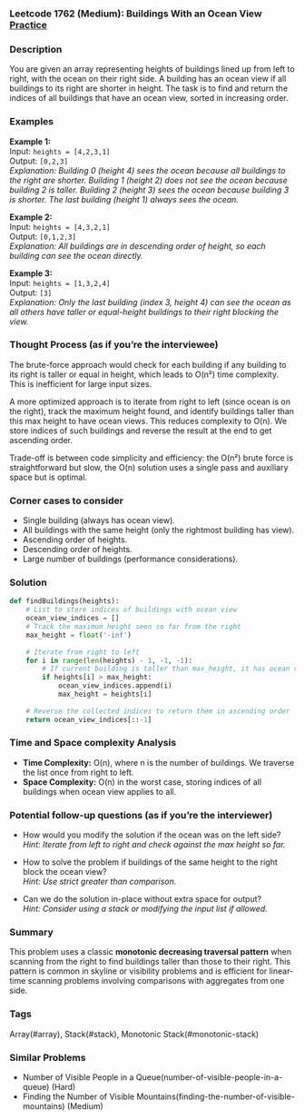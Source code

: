 ### Leetcode 1762 (Medium): Buildings With an Ocean View [Practice](https://leetcode.com/problems/buildings-with-an-ocean-view)

### Description  
You are given an array representing heights of buildings lined up from left to right, with the ocean on their right side. A building has an ocean view if all buildings to its right are shorter in height. The task is to find and return the indices of all buildings that have an ocean view, sorted in increasing order.

### Examples  

**Example 1:**  
Input: `heights = [4,2,3,1]`  
Output: `[0,2,3]`  
*Explanation: Building 0 (height 4) sees the ocean because all buildings to the right are shorter. Building 1 (height 2) does not see the ocean because building 2 is taller. Building 2 (height 3) sees the ocean because building 3 is shorter. The last building (height 1) always sees the ocean.*

**Example 2:**  
Input: `heights = [4,3,2,1]`  
Output: `[0,1,2,3]`  
*Explanation: All buildings are in descending order of height, so each building can see the ocean directly.*

**Example 3:**  
Input: `heights = [1,3,2,4]`  
Output: `[3]`  
*Explanation: Only the last building (index 3, height 4) can see the ocean as all others have taller or equal-height buildings to their right blocking the view.*

### Thought Process (as if you’re the interviewee)  
The brute-force approach would check for each building if any building to its right is taller or equal in height, which leads to O(n²) time complexity. This is inefficient for large input sizes.

A more optimized approach is to iterate from right to left (since ocean is on the right), track the maximum height found, and identify buildings taller than this max height to have ocean views. This reduces complexity to O(n). We store indices of such buildings and reverse the result at the end to get ascending order.

Trade-off is between code simplicity and efficiency: the O(n²) brute force is straightforward but slow, the O(n) solution uses a single pass and auxiliary space but is optimal.

### Corner cases to consider  
- Single building (always has ocean view).
- All buildings with the same height (only the rightmost building has view).
- Ascending order of heights.
- Descending order of heights.
- Large number of buildings (performance considerations).

### Solution

```python
def findBuildings(heights):
    # List to store indices of buildings with ocean view
    ocean_view_indices = []
    # Track the maximum height seen so far from the right
    max_height = float('-inf')
    
    # Iterate from right to left
    for i in range(len(heights) - 1, -1, -1):
        # If current building is taller than max_height, it has ocean view
        if heights[i] > max_height:
            ocean_view_indices.append(i)
            max_height = heights[i]
    
    # Reverse the collected indices to return them in ascending order
    return ocean_view_indices[::-1]
```

### Time and Space complexity Analysis  

- **Time Complexity:** O(n), where n is the number of buildings. We traverse the list once from right to left.
- **Space Complexity:** O(n) in the worst case, storing indices of all buildings when ocean view applies to all.

### Potential follow-up questions (as if you’re the interviewer)  

- How would you modify the solution if the ocean was on the left side?  
  *Hint: Iterate from left to right and check against the max height so far.*

- How to solve the problem if buildings of the same height to the right block the ocean view?  
  *Hint: Use strict greater than comparison.*

- Can we do the solution in-place without extra space for output?  
  *Hint: Consider using a stack or modifying the input list if allowed.*

### Summary
This problem uses a classic **monotonic decreasing traversal pattern** when scanning from the right to find buildings taller than those to their right. This pattern is common in skyline or visibility problems and is efficient for linear-time scanning problems involving comparisons with aggregates from one side.

### Tags
Array(#array), Stack(#stack), Monotonic Stack(#monotonic-stack)

### Similar Problems
- Number of Visible People in a Queue(number-of-visible-people-in-a-queue) (Hard)
- Finding the Number of Visible Mountains(finding-the-number-of-visible-mountains) (Medium)